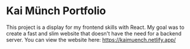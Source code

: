 # Kai Münch Portfolio

This project is a display for my frontend skills with React.
My goal was to create a fast and slim website that doesn't have the need for a backend server.
You can view the website here: https://kaimuench.netlify.app/
